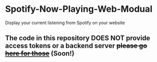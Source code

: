 # Spotify-Now-Playing-Web-Modual
Display your current listening from Spotify on your website  

## The code in this repository DOES NOT provide access tokens or a backend server ~~please go [here for those](https://github.com/lucyuwi/Spotify-API-Token-Generator-and-Refresher)~~ (Soon!)
